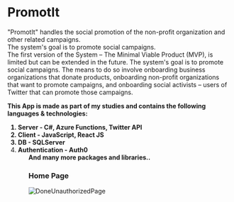 # PromotIt
"PromotIt" handles the social promotion of the non-profit organization and other related campaigns. <br/>
The system's goal is to promote social campaigns. <br/>
The first version of the System – The Minimal Viable Product (MVP), is limited but can be extended in the future. 
The system's goal is to promote social campaigns. The means to do so involve onboarding business organizations that donate products, onboarding non-profit organizations that want to promote campaigns, and onboarding social activists – users of Twitter that can promote those campaigns. 
<br/>

<b> This App is made as part of my studies and contains the following languages & technologies: 
  <ol>
    <li> Server - C#, Azure Functions, Twitter API  </li>
            <li> Client - JavaScript, React JS
                    <li> DB - SQLServer
                       <li> Authentication - Auth0 
      <ol/> 
                         And many more packages and libraries..
                         </b>

### Home Page
![DoneUnauthorizedPage](https://user-images.githubusercontent.com/106086199/213707835-42551803-c75f-4aeb-a8c6-66905b5bd3b5.png)

